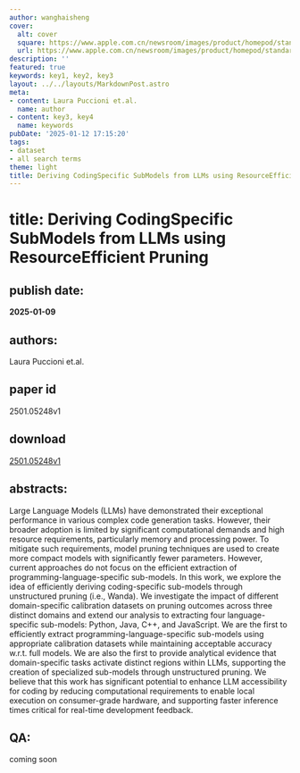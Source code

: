 ```yaml
---
author: wanghaisheng
cover:
  alt: cover
  square: https://www.apple.com.cn/newsroom/images/product/homepod/standard/Apple-HomePod-hero-230118_big.jpg.large_2x.jpg
  url: https://www.apple.com.cn/newsroom/images/product/homepod/standard/Apple-HomePod-hero-230118_big.jpg.large_2x.jpg
description: ''
featured: true
keywords: key1, key2, key3
layout: ../../layouts/MarkdownPost.astro
meta:
- content: Laura Puccioni et.al.
  name: author
- content: key3, key4
  name: keywords
pubDate: '2025-01-12 17:15:20'
tags:
- dataset
- all search terms
theme: light
title: Deriving CodingSpecific SubModels from LLMs using ResourceEfficient Pruning
---
```


# title: Deriving CodingSpecific SubModels from LLMs using ResourceEfficient Pruning 
## publish date: 
**2025-01-09** 
## authors: 
  Laura Puccioni et.al. 
## paper id
2501.05248v1
## download
[2501.05248v1](http://arxiv.org/abs/2501.05248v1)
## abstracts:
Large Language Models (LLMs) have demonstrated their exceptional performance in various complex code generation tasks. However, their broader adoption is limited by significant computational demands and high resource requirements, particularly memory and processing power. To mitigate such requirements, model pruning techniques are used to create more compact models with significantly fewer parameters. However, current approaches do not focus on the efficient extraction of programming-language-specific sub-models. In this work, we explore the idea of efficiently deriving coding-specific sub-models through unstructured pruning (i.e., Wanda). We investigate the impact of different domain-specific calibration datasets on pruning outcomes across three distinct domains and extend our analysis to extracting four language-specific sub-models: Python, Java, C++, and JavaScript. We are the first to efficiently extract programming-language-specific sub-models using appropriate calibration datasets while maintaining acceptable accuracy w.r.t. full models. We are also the first to provide analytical evidence that domain-specific tasks activate distinct regions within LLMs, supporting the creation of specialized sub-models through unstructured pruning. We believe that this work has significant potential to enhance LLM accessibility for coding by reducing computational requirements to enable local execution on consumer-grade hardware, and supporting faster inference times critical for real-time development feedback.
## QA:
coming soon
